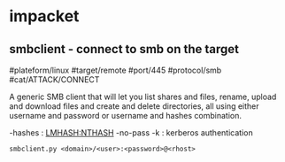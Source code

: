 # impacket

## smbclient - connect to smb on the target
#plateform/linux #target/remote #port/445 #protocol/smb #cat/ATTACK/CONNECT  

A generic SMB client that will let you list shares and files, rename, upload and download files and create and delete directories, all using either username and password or username and hashes combination.

-hashes : <LMHASH:NTHASH>
-no-pass -k : kerberos authentication

```
smbclient.py <domain>/<user>:<password>@<rhost>
```

